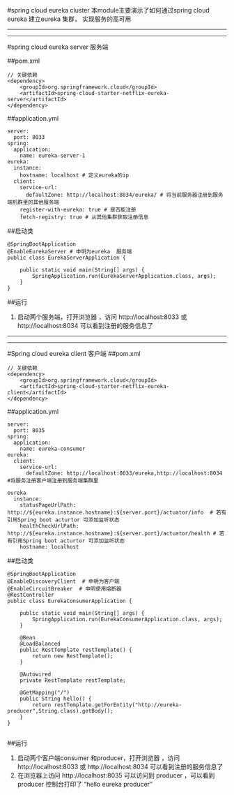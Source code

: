 
#spring cloud eureka cluster
本module主要演示了如何通过spring cloud eureka 建立eureka 集群， 实现服务的高可用


-------

-------
#spring cloud eureka server
服务端


##pom.xml

``` 
// 关键依赖
<dependency>
    <groupId>org.springframework.cloud</groupId>
    <artifactId>spring-cloud-starter-netflix-eureka-server</artifactId>
</dependency>

```

##application.yml


```
server:
  port: 8033
spring:
  application:
    name: eureka-server-1
eureka:
  instance:
    hostname: localhost # 定义eureka的ip 
  client:
    service-url:
      defaultZone: http://localhost:8034/eureka/ # 将当前服务器注册到服务端机群里的其他服务端
    register-with-eureka: true # 是否能注册
    fetch-registry: true # 从其他集群获取注册信息
```
##启动类


```
@SpringBootApplication
@EnableEurekaServer # 申明为eureka  服务端 
public class EurekaServerApplication {

    public static void main(String[] args) {
        SpringApplication.run(EurekaServerApplication.class, args);
    }
}

```


##运行
1.  启动两个服务端，打开浏览器 ，访问 http://localhost:8033 或 http://localhost:8034 可以看到注册的服务信息了

-------

-------
#Spring cloud eureka client
客户端
##pom.xml

``` 
// 关键依赖
<dependency>
    <groupId>org.springframework.cloud</groupId>
    <artifactId>spring-cloud-starter-netflix-eureka-client</artifactId>
</dependency>

```

##application.yml


```
server:
  port: 8035
spring:
  application:
    name: eureka-consumer
eureka:
  client:
    service-url:
      defaultZone: http://localhost:8033/eureka,http://localhost:8034 #将服务注册客户端注册到服务端集群里
      
eureka
  instance:
    statusPageUrlPath: http://${eureka.instance.hostname}:${server.port}/actuator/info  # 若有引用Spring boot acturtor 可添加监听状态
    healthCheckUrlPath: http://${eureka.instance.hostname}:${server.port}/actuator/health # 若有引用Spring boot acturtor 可添加监听状态
    hostname: localhost
```
##启动类


```
@SpringBootApplication
@EnableDiscoveryClient  # 申明为客户端
@EnableCircuitBreaker  # 申明使用熔断器
@RestController
public class EurekaConsumerApplication {

    public static void main(String[] args) {
        SpringApplication.run(EurekaConsumerApplication.class, args);
    }

    @Bean
    @LoadBalanced
    public RestTemplate restTemplate() {
        return new RestTemplate();
    }

    @Autowired
    private RestTemplate restTemplate;

    @GetMapping("/")
    public String hello() {
        return restTemplate.getForEntity("http://eureka-producer",String.class).getBody();
    }
}


```


##运行
1.  启动两个客户端consumer 和producer，打开浏览器 ，访问 http://localhost:8033 或 http://localhost:8034 可以看到注册的服务信息了
2.  在浏览器上访问 http://localhost:8035 可以访问到 producer ，可以看到producer 控制台打印了 “hello eureka producer”
